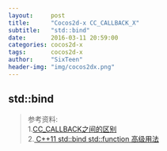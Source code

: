 ```yaml
---
layout:     post
title:      "Cocos2d-x CC_CALLBACK_X"
subtitle:   "std::bind"
date:       2016-03-11 20:59:00
categories: cocos2d-x
tags:       cocos2d-x
author:     "SixTeen"
header-img: "img/cocos2dx.png"
---
```


## std::bind




>参考资料:<br/>1.[CC_CALLBACK之间的区别](http://www.cnblogs.com/skysand/p/4247823.html)<br/>2.[ C++11 std::bind std::function 高级用法](http://blog.csdn.net/eclipser1987/article/details/24406203)